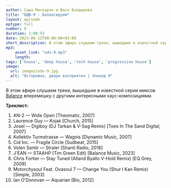 ```yaml
---
author: Саша Мискарян и Вася Болдырева
title: "ОДВ-9 · Балансируем"
layout: episode
eptype: full
number: 9
duration: 1:00:53
date: 2023-06-12T08:00:00+03:00
short_description: В этом эфире слушаем треки, вышедшие в известной серии миксов [Balance](https://www.discogs.com/label/481689-Balance-Series) впешемешку с другими интересными хаус-композициями.
mp3:
    asset_link: "odv-9.mp3"
    length:
tags: ['house', 'deep house', 'tech house', 'progressive house']
image: 
  url: images/odv-9.jpg
  alt: "Осторожно, двери восприятия | Эпизод 9"
---
```

В этом эфире слушаем треки, вышедшие в известной серии миксов [Balance](https://www.discogs.com/label/481689-Balance-Series) вперемешку с другими интересными хаус-композициями.

<!--more-->

**Треклист:**
1. AN-2 — Wide Open [Theomatic, 2007]
1. Laurence Guy — Kojak [Church, 2015]
1. Josel — Digiboy (DJ Tarkan & V-Sag Remix) [Toes In The Sand Digital, 2007]
1. Kollektiv Turmstrasse — Wagnis [Diynamic Music, 2007]
1. Cid Inc. — Fragile Circle [Sudbeat, 2015]
1. Volen Sentir — Straler [Shanti Radio, 2018]
1. J'EAN — STAAHP (Tim Green Edit) [Balance Music, 2023]
1. Chris Fortier — Stay Tuned (Alland Byallo V-Hold Remix) [EQ Grey, 2009]
1. Motorcitysoul Feat. Ovasoul 7 — Change You (Shur I Kan Remix) [Simple, 2003]
1. Ian O'Donovan — Aquarian [Bio, 2012]
